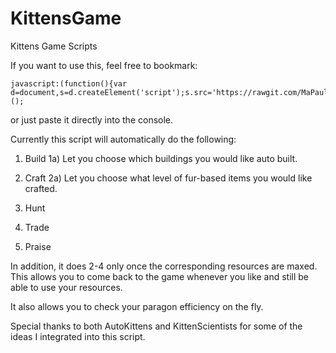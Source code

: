 # KittensGame
Kittens Game Scripts

If you want to use this, feel free to bookmark:

    javascript:(function(){var d=document,s=d.createElement('script');s.src='https://rawgit.com/MaPaul1977/KittensGame/master/ScriptKitties.js';d.body.appendChild(s);})();

or just paste it directly into the console.

Currently this script will automatically do the following:

1) Build
    1a) Let you choose which buildings you would like auto built.
    
2) Craft
    2a) Let you choose what level of fur-based items you would like crafted.

3) Hunt
4) Trade
5) Praise

In addition, it does 2-4 only once the corresponding resources are maxed. This allows you to come back to the game whenever you like and still be able to use your resources.

It also allows you to check your paragon efficiency on the fly.

Special thanks to both AutoKittens and KittenScientists for some of the ideas I integrated into this script.
